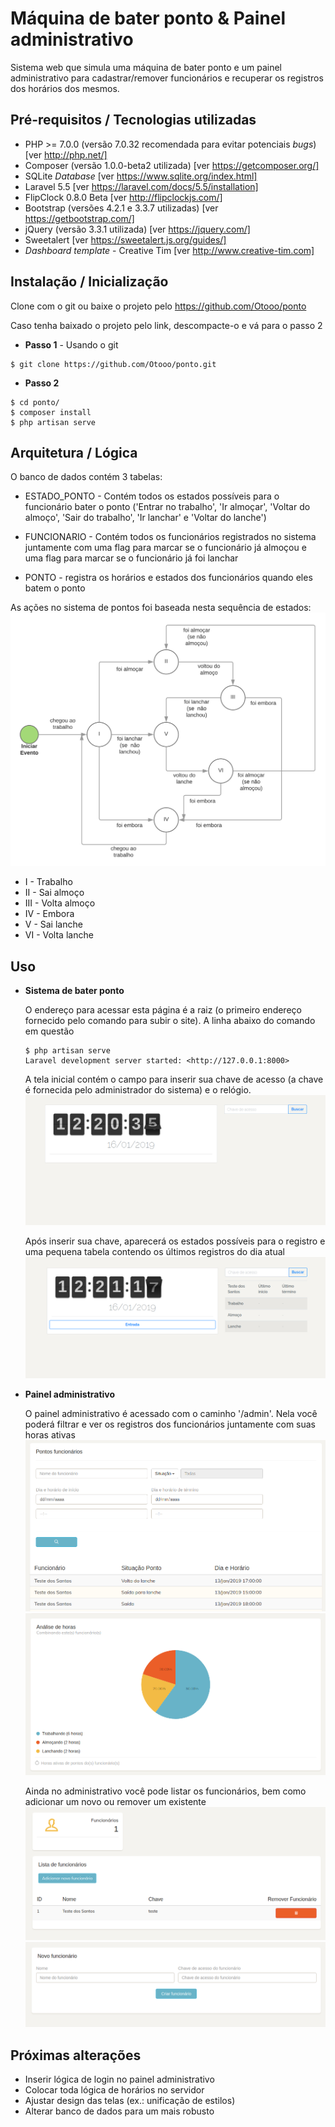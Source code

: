 Máquina de bater ponto & Painel administrativo
========================================

Sistema web que simula uma máquina de bater ponto e um painel administrativo para cadastrar/remover funcionários e recuperar os registros dos horários dos mesmos.

<!-- [![NPM version](https://travis-ci.org/composer/composer.svg?branch=master)](https://travis-ci.org/composer/composer) -->

Pré-requisitos / Tecnologias utilizadas
------------

- PHP >= 7.0.0 (versão 7.0.32 recomendada para evitar potenciais <i>bugs</i>) [ver http://php.net/]
- Composer (versão 1.0.0-beta2 utilizada) [ver https://getcomposer.org/]
- SQLite <i>Database</i> [ver https://www.sqlite.org/index.html]
- Laravel 5.5 [ver https://laravel.com/docs/5.5/installation]
- FlipClock 0.8.0 Beta [ver http://flipclockjs.com/]
- Bootstrap (versões 4.2.1 e 3.3.7 utilizadas) [ver https://getbootstrap.com/]
- jQuery (versão 3.3.1 utilizada) [ver https://jquery.com/]
- Sweetalert [ver https://sweetalert.js.org/guides/]
- <i>Dashboard template</i> - Creative Tim [ver http://www.creative-tim.com]



Instalação / Inicialização
--------------------

Clone com o git ou baixe o projeto pelo https://github.com/Otooo/ponto

Caso tenha baixado o projeto pelo link, descompacte-o e vá para o passo 2

* <b>Passo 1</b> - Usando o git
```
$ git clone https://github.com/Otooo/ponto.git
```
* <b>Passo 2</b>
```
$ cd ponto/
$ composer install
$ php artisan serve
```


Arquitetura / Lógica
--------

O banco de dados contém 3 tabelas: 
- ESTADO_PONTO - Contém todos os estados possíveis para o funcionário bater o ponto ('Entrar no trabalho', 'Ir almoçar', 'Voltar do almoço', 'Sair do trabalho', 'Ir lanchar' e 'Voltar do lanche')

- FUNCIONARIO - Contém todos os funcionários registrados no sistema juntamente com uma flag para marcar se o funcionário já almoçou e uma flag para marcar se o funcionário já foi lanchar 

- PONTO - registra os horários e estados dos funcionários quando eles batem o ponto

As ações no sistema de pontos foi baseada nesta sequência de estados: 
<img src="readme/logica.png" alt="Sequência de estados" />

* I   - Trabalho
* II  - Sai almoço
* III - Volta almoço
* IV  - Embora
* V   - Sai lanche
* VI  - Volta lanche

Uso
-------

- <b>Sistema de bater ponto</b>

  O endereço para acessar esta página é a raiz (o primeiro endereço fornecido pelo comando para subir o site). A linha abaixo do comando em questão
  ```
  $ php artisan serve
  Laravel development server started: <http://127.0.0.1:8000>
  ```
  A tela inicial contém o campo para inserir sua chave de acesso (a chave é fornecida pelo administrador do sistema) e o relógio.
  <img src="readme/inicio.png" alt="Máquina de bater ponto" />

  Após inserir sua chave, aparecerá os estados possíveis para o registro e uma pequena tabela contendo os últimos registros do dia atual
  <img src="readme/chave.png" alt="Bater ponto" />

- <b>Painel administrativo</b><br>
  
  O painel administrativo é acessado com o caminho '/admin'. Nela você poderá filtrar e ver os registros dos funcionários juntamente com suas horas ativas
  <img src="readme/registros.png" alt="Registros funcionários" />
  <img src="readme/grafico.png" alt="Análise de horas" />

  Ainda no administrativo você pode listar os funcionários, bem como adicionar um novo ou remover um existente
  <img src="readme/funcionarios.png" alt="Funcionários" />
  <img src="readme/novoF.png" alt="Novo Funcionário" />

Próximas alterações
----------------

- Inserir lógica de login no painel administrativo
- Colocar toda lógica de horários no servidor
- Ajustar design das telas (ex.: unificação de estilos)
- Alterar banco de dados para um mais robusto